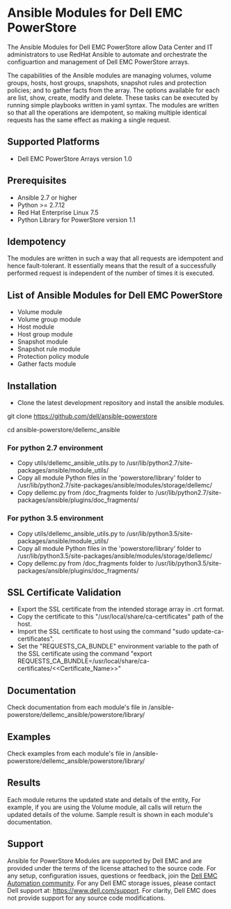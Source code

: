 # Ansible Modules for Dell EMC PowerStore

The Ansible Modules for Dell EMC PowerStore allow Data Center and IT administrators to use RedHat Ansible to automate and orchestrate the configuartion and management of Dell EMC PowerStore arrays.

The capabilities of the Ansible modules are managing volumes, volume groups, hosts, host groups, snapshots, snapshot rules and protection policies; and to gather facts from the array. The options available for each are list, show, create, modify and delete. These tasks can be executed by running simple playbooks written in yaml syntax. The modules are written so that all the operations are idempotent, so making multiple identical requests has the same effect as making a single request.

## Supported Platforms
  * Dell EMC PowerStore Arrays version 1.0

## Prerequisites
  * Ansible 2.7 or higher
  * Python >= 2.7.12
  * Red Hat Enterprise Linux 7.5
  * Python Library for PowerStore version 1.1

## Idempotency
The modules are written in such a way that all requests are idempotent and hence fault-tolerant. It essentially means that the result of a successfully performed request is independent of the number of times it is executed.

## List of Ansible Modules for Dell EMC PowerStore
  * Volume module
  * Volume group module
  * Host module
  * Host group module
  * Snapshot module
  * Snapshot rule module
  * Protection policy module
  * Gather facts module

## Installation

  * Clone the latest development repository and install the ansible modules. 
  
  git clone https://github.com/dell/ansible-powerstore

  cd ansible-powerstore/dellemc_ansible
  
### For python 2.7 environment
  * Copy utils/dellemc_ansible_utils.py to  /usr/lib/python2.7/site-packages/ansible/module_utils/ 
  * Copy all module Python files in the 'powerstore/library' folder to  /usr/lib/python2.7/site-packages/ansible/modules/storage/dellemc/
  * Copy dellemc.py from /doc_fragments folder to /usr/lib/python2.7/site-packages/ansible/plugins/doc_fragments/
### For python 3.5 environment
  * Copy utils/dellemc_ansible_utils.py to  /usr/lib/python3.5/site-packages/ansible/module_utils/
  * Copy all module Python files in the 'powerstore/library' folder to  /usr/lib/python3.5/site-packages/ansible/modules/storage/dellemc/
  * Copy dellemc.py from /doc_fragments folder to /usr/lib/python3.5/site-packages/ansible/plugins/doc_fragments/  


## SSL Certificate Validation
  * Export the SSL certificate from the intended storage array in .crt format.
  * Copy the certificate to this "/usr/local/share/ca-certificates" path of the host.
  * Import the SSL certificate to host using the command "sudo update-ca-certificates".
  * Set the "REQUESTS_CA_BUNDLE" environment variable to the path of the SSL certificate using the command "export REQUESTS_CA_BUNDLE=/usr/local/share/ca-certificates/<<Certificate_Name>>"

## Documentation
Check documentation from each module's file in /ansible-powerstore/dellemc_ansible/powerstore/library/

## Examples
Check examples from each module's file in /ansible-powerstore/dellemc_ansible/powerstore/library/

## Results
Each module returns the updated state and details of the entity, For example, if you are using the Volume module, all calls will return the updated details of the volume. Sample result is shown in each module's documentation.

## Support
Ansible for PowerStore Modules are supported by Dell EMC and are provided under the terms of the license attached to the source code.
For any setup, configuration issues, questions or feedback, join the [Dell EMC Automation community](https://www.dell.com/community/Automation/bd-p/Automation).
For any Dell EMC storage issues, please contact Dell support at: https://www.dell.com/support.
For clarity, Dell EMC does not provide support for any source code modifications.
